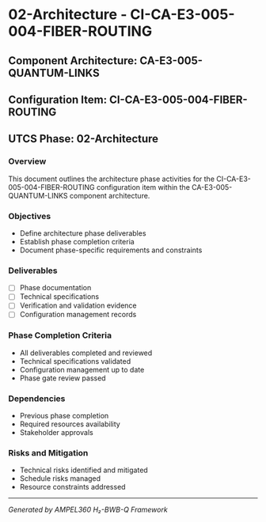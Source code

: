 # 02-Architecture - CI-CA-E3-005-004-FIBER-ROUTING

## Component Architecture: CA-E3-005-QUANTUM-LINKS
## Configuration Item: CI-CA-E3-005-004-FIBER-ROUTING
## UTCS Phase: 02-Architecture

### Overview
This document outlines the architecture phase activities for the CI-CA-E3-005-004-FIBER-ROUTING configuration item within the CA-E3-005-QUANTUM-LINKS component architecture.

### Objectives
- Define architecture phase deliverables
- Establish phase completion criteria
- Document phase-specific requirements and constraints

### Deliverables
- [ ] Phase documentation
- [ ] Technical specifications
- [ ] Verification and validation evidence
- [ ] Configuration management records

### Phase Completion Criteria
- All deliverables completed and reviewed
- Technical specifications validated
- Configuration management up to date
- Phase gate review passed

### Dependencies
- Previous phase completion
- Required resources availability
- Stakeholder approvals

### Risks and Mitigation
- Technical risks identified and mitigated
- Schedule risks managed
- Resource constraints addressed

---
*Generated by AMPEL360 H₂-BWB-Q Framework*
